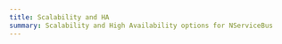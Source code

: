 ```yaml
---
title: Scalability and HA
summary: Scalability and High Availability options for NServiceBus
---
```

